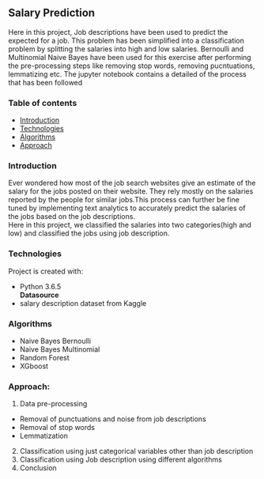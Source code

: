## Salary Prediction
Here in this project, Job descriptions have been used to predict the expected for a job. This problem has been simplified into a classification problem by splitting the salaries into high and low salaries. 
Bernoulli and Multinomial Naive Bayes have been used for this exercise after performing the pre-processing steps like removing stop words, removing pucntuations, lemmatizing etc. The jupyter notebook contains a detailed of the process that has been followed

### Table of contents
* [Introduction](#introduction)
* [Technologies](#technologies)
* [Algorithms](#algorithms)
* [Approach](#approach)

### Introduction
Ever wondered how most of the job search websites give an estimate of the salary for the jobs posted on their website. They rely mostly on the salaries reported by the people for similar jobs.This process can further be fine tuned by implementing text analytics to accurately predict the salaries of the jobs based on the job descriptions.  
Here in this project, we classified the salaries into two categories(high and low) and classified the jobs using job description.
	
### Technologies
Project is created with:
* Python 3.6.5   
**Datasource**
* salary description dataset from Kaggle

### Algorithms
* Naive Bayes Bernoulli
* Naive Bayes Multinomial
* Random Forest
* XGboost

### Approach:
1. Data pre-processing
  * Removal of punctuations and noise from job descriptions
  * Removal of stop words
  * Lemmatization
2. Classification using just categorical variables other than job description
3. Classification using Job description using different algorithms
4. Conclusion
